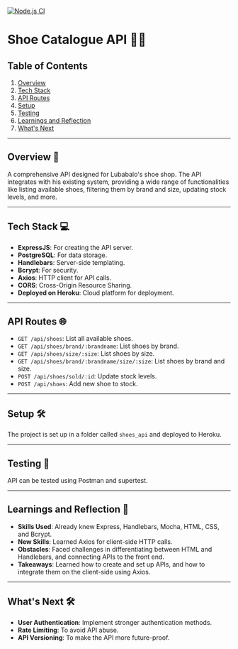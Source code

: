 

[![Node.js CI](https://github.com/lasity34/shoe-catalog-api/actions/workflows/node.js.yml/badge.svg)](https://github.com/lasity34/shoe-catalog-api/actions/workflows/node.js.yml)


# Shoe Catalogue API 👟🛒

## Table of Contents

1. [Overview](#overview)
2. [Tech Stack](#tech-stack)
3. [API Routes](#api-routes)
4. [Setup](#setup)
5. [Testing](#testing)
6. [Learnings and Reflection](#learnings-and-reflection)
7. [What's Next](#whats-next)

---

## Overview 📝

A comprehensive API designed for Lubabalo's shoe shop. The API integrates with his existing system, providing a wide range of functionalities like listing available shoes, filtering them by brand and size, updating stock levels, and more.

---

## Tech Stack 💻

- **ExpressJS**: For creating the API server.
- **PostgreSQL**: For data storage.
- **Handlebars**: Server-side templating.
- **Bcrypt**: For security.
- **Axios**: HTTP client for API calls.
- **CORS**: Cross-Origin Resource Sharing.
- **Deployed on Heroku**: Cloud platform for deployment.

---

## API Routes 🌐

- `GET /api/shoes`: List all available shoes.
- `GET /api/shoes/brand/:brandname`: List shoes by brand.
- `GET /api/shoes/size/:size`: List shoes by size.
- `GET /api/shoes/brand/:brandname/size/:size`: List shoes by brand and size.
- `POST /api/shoes/sold/:id`: Update stock levels.
- `POST /api/shoes`: Add new shoe to stock.

---

## Setup 🛠️

The project is set up in a folder called `shoes_api` and deployed to Heroku.

---

## Testing 🧪

API can be tested using Postman and supertest.

---

## Learnings and Reflection 📘

- **Skills Used**: Already knew Express, Handlebars, Mocha, HTML, CSS, and Bcrypt.
- **New Skills**: Learned Axios for client-side HTTP calls.
- **Obstacles**: Faced challenges in differentiating between HTML and Handlebars, and connecting APIs to the front end.
- **Takeaways**: Learned how to create and set up APIs, and how to integrate them on the client-side using Axios.

---

## What's Next 🛠️

- **User Authentication**: Implement stronger authentication methods.
- **Rate Limiting**: To avoid API abuse.
- **API Versioning**: To make the API more future-proof.

